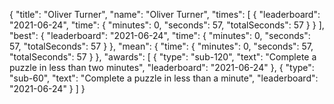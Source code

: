{
  "title": "Oliver Turner",
  "name": "Oliver Turner",
  "times": [
    {
      "leaderboard": "2021-06-24",
      "time": {
        "minutes": 0,
        "seconds": 57,
        "totalSeconds": 57
      }
    }
  ],
  "best": {
    "leaderboard": "2021-06-24",
    "time": {
      "minutes": 0,
      "seconds": 57,
      "totalSeconds": 57
    }
  },
  "mean": {
    "time": {
      "minutes": 0,
      "seconds": 57,
      "totalSeconds": 57
    }
  },
  "awards": [
    {
      "type": "sub-120",
      "text": "Complete a puzzle in less than two minutes",
      "leaderboard": "2021-06-24"
    },
    {
      "type": "sub-60",
      "text": "Complete a puzzle in less than a minute",
      "leaderboard": "2021-06-24"
    }
  ]
}